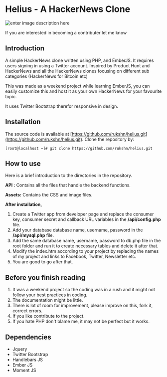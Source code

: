 Helius - A HackerNews Clone
=======
![enter image description here](https://lh5.googleusercontent.com/-d7_mhr-F9k4/VE5vTuGmeFI/AAAAAAAAIXg/xPBheWCTvi8/w910-h460/Screenshot+from+2014-10-27+21:42:29.png)

If you are interested in becoming a contributer let me know

Introduction
------------
A simple HackerNews clone written using PHP, and EmberJS. It requires users signing in using a Twitter account. Inspired by Product Hunt and HackerNews and all the HackerNews clones focusing on different sub categories (HackerNews for Bitcoin etc)

This was made as a weekend project while learning EmberJS, you can easily customize this and host it as your own HackerNews for your favourite topic. 

It uses Twitter Bootstrap therefor responsive in design.

Installation
------------
The source code is available at [https://github.com/rukshn/helius.git](https://github.com/rukshn/helius.git). Clone the repository by:

    [root@localhost ~]# git clone https://github.com/rukshn/helius.git

How to use
------------------
Here is a brief introduction to the directories in the repository.

**API :** Contains all the files that handle the backend functions.

**Assets:** Contains the CSS and image files.

**After installation,** 

 1. Create a Twitter app from developer page and replace the consumer key, consumer secret and callback URL variables in the **/api/config.php** file.
 2. Add your database database name, username, password in the **/api/mysql.php** file.
 3. Add the same database name, username, password to db.php file in the root folder and run it to create necessary tables and delete it after that.
 4. Modify the index.htm according to your project by replacing the names of my project and links to Facebook, Twitter, Newsletter etc.
 5. You are good to go after that.

Before you finish reading
-------

 1. It was a weekend project so the coding was in a rush and it might not follow your best practices in coding.
 2. The documentation might be little.
 3. There is lot of room for improvement, please improve on this, fork it, correct errors.
 4. If you like contribute to the project. 
 5. If you hate PHP don't blame me, it may not be perfect but it works.

Dependencies 
-------

 - Jquery
 - Twitter Bootstrap
 - Handlebars JS
 - Ember JS
 - Moment JS
 
